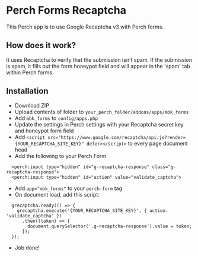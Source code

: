 # Perch Forms Recaptcha

This Perch app is to use Google Recaptcha v3 with Perch forms.

## How does it work?
It uses Recaptcha to verify that the submission isn't spam. If the submission is spam, it fills out the form honeypot field and will appear in the 'spam' tab within Perch forms.

## Installation
- Download ZIP
- Upload contents of folder to `your_perch_folder/addons/apps/mbk_forms`
- Add `mbk_forms` to `config/apps.php`
- Update the settings in Perch settings with your Recaptcha secret key and honeypot form field
- Add `<script src="https://www.google.com/recaptcha/api.js?render={YOUR_RECAPTCHA_SITE_KEY}" defer></script>` to every page document head
- Add the following to your Perch Form
```
  <perch:input type="hidden" id="g-recaptcha-response" class="g-recaptcha-response">
  <perch:input type="hidden" id="action" value="validate_captcha">
```
- Add `app="mbk_forms"` to your `perch:form` tag
- On document load, add this script:
```
  grecaptcha.ready(() => {
    grecaptcha.execute('{YOUR_RECAPTCHA_SITE_KEY}', { action: 'validate_captcha' })
      .then((token) => {
        document.querySelector('.g-recaptcha-response').value = token;
      });
  });
```
- Job done!